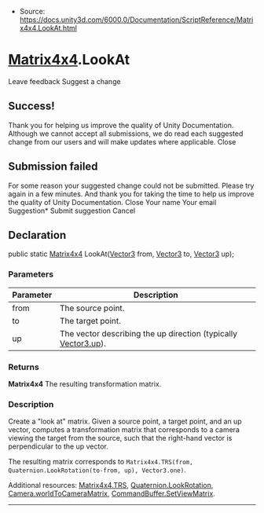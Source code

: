 * Source: https://docs.unity3d.com/6000.0/Documentation/ScriptReference/Matrix4x4.LookAt.html

#  [Matrix4x4](https://docs.unity3d.com/6000.0/Documentation/ScriptReference/Matrix4x4.html).LookAt
Leave feedback
Suggest a change
## Success!
Thank you for helping us improve the quality of Unity Documentation. Although we cannot accept all submissions, we do read each suggested change from our users and will make updates where applicable.
Close
## Submission failed
For some reason your suggested change could not be submitted. Please <a>try again</a> in a few minutes. And thank you for taking the time to help us improve the quality of Unity Documentation.
Close
Your name Your email Suggestion* Submit suggestion
Cancel
## Declaration
public static [Matrix4x4](https://docs.unity3d.com/6000.0/Documentation/ScriptReference/Matrix4x4.html) LookAt([Vector3](https://docs.unity3d.com/6000.0/Documentation/ScriptReference/Vector3.html) from, [Vector3](https://docs.unity3d.com/6000.0/Documentation/ScriptReference/Vector3.html) to, [Vector3](https://docs.unity3d.com/6000.0/Documentation/ScriptReference/Vector3.html) up); 
### Parameters
Parameter | Description  
---|---  
from | The source point.  
to | The target point.  
up | The vector describing the up direction (typically [Vector3.up](https://docs.unity3d.com/6000.0/Documentation/ScriptReference/Vector3-up.html)).  
### Returns
**Matrix4x4** The resulting transformation matrix. 
### Description
Create a "look at" matrix.
Given a source point, a target point, and an up vector, computes a transformation matrix that corresponds to a camera viewing the target from the source, such that the right-hand vector is perpendicular to the up vector.  
  
The resulting matrix corresponds to `Matrix4x4.TRS(from, Quaternion.LookRotation(to-from, up), Vector3.one)`.  
  
Additional resources: [Matrix4x4.TRS](https://docs.unity3d.com/6000.0/Documentation/ScriptReference/Matrix4x4.TRS.html), [Quaternion.LookRotation](https://docs.unity3d.com/6000.0/Documentation/ScriptReference/Quaternion.LookRotation.html), [Camera.worldToCameraMatrix](https://docs.unity3d.com/6000.0/Documentation/ScriptReference/Camera-worldToCameraMatrix.html), [CommandBuffer.SetViewMatrix](https://docs.unity3d.com/6000.0/Documentation/ScriptReference/Rendering.CommandBuffer.SetViewMatrix.html).
* * *
